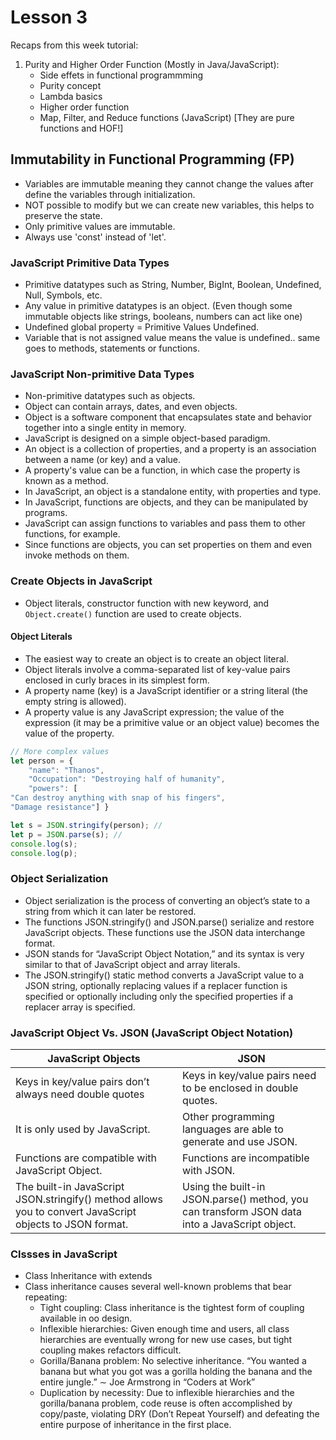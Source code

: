 # Lesson 3

Recaps from this week tutorial:
1. Purity and Higher Order Function (Mostly in Java/JavaScript):
   - Side effets in functional programmming
   - Purity concept
   - Lambda basics
   - Higher order function
   - Map, Filter, and Reduce functions (JavaScript) [They are pure functions and HOF!]
  
## Immutability in Functional Programming (FP)
- Variables are immutable meaning they cannot change the values after define the variables through initialization.
- NOT possible to modify but we can create new variables, this helps to preserve the state.
- Only primitive values are immutable. 
- Always use 'const' instead of 'let'.

### JavaScript Primitive Data Types
- Primitive datatypes such as String, Number, BigInt, Boolean, Undefined, Null, Symbols, etc.
- Any value in primitive datatypes is an object. (Even though some immutable objects like strings, booleans, numbers can act like one)
- Undefined global property = Primitive Values Undefined.
- Variable that is not assigned value means the value is undefined.. same goes to methods, statements or functions.

### JavaScript Non-primitive Data Types
- Non-primitive datatypes such as objects.
- Object can contain arrays, dates, and even objects.
- Object is a software component that encapsulates state and behavior together into a single entity in memory.
- JavaScript is designed on a simple object-based paradigm.
- An object is a collection of properties, and a property is an association between a name (or key) and a value.
-  A property's value can be a function, in which case the property is known as a method.
-  In JavaScript, an object is a standalone entity, with properties and type.
-  In JavaScript, functions are objects, and they can be manipulated by programs.
-  JavaScript can assign functions to variables and pass them to other functions, for example.
-  Since functions are objects, you can set properties on them and even invoke methods on them.

### Create Objects in JavaScript
- Object literals, constructor function with new keyword, and `Object.create()` function are used to create objects.

#### Object Literals
- The easiest way to create an object is to create an object literal.
- Object literals involve a comma-separated list of key-value pairs enclosed in curly braces in its simplest form.
- A property name (key) is a JavaScript identifier or a string literal (the empty string is allowed).
- A property value is any JavaScript expression; the value of the expression (it may be a primitive value or an object value) becomes the value of the property.

```JavaScript
// More complex values
let person = {
    "name": "Thanos",
    "Occupation": "Destroying half of humanity",
    "powers": [
"Can destroy anything with snap of his fingers",
"Damage resistance"] }

let s = JSON.stringify(person); //
let p = JSON.parse(s); //
console.log(s);
console.log(p);
```
### Object Serialization
- Object serialization is the process of converting an object’s state to a string from which it can later be restored.
- The functions JSON.stringify() and JSON.parse() serialize and restore JavaScript objects. These functions use the JSON data interchange format.
- JSON stands for “JavaScript Object Notation,” and its syntax is very similar to that of JavaScript object and array literals.
- The JSON.stringify() static method converts a JavaScript value to a JSON string, optionally replacing values if a replacer function is specified or optionally including only the specified properties if a replacer array is specified.

### JavaScript Object Vs. JSON (JavaScript Object Notation)
| JavaScript Objects | JSON |
|--------------------|------|
| Keys in key/value pairs don’t always need double quotes  | Keys in key/value pairs need to be enclosed in double quotes. |
| It is only used by JavaScript.             | Other programming languages are able to generate and use JSON. |
| Functions are compatible with JavaScript Object.         | Functions are incompatible with JSON. |
| The built-in JavaScript JSON.stringify() method allows you to convert JavaScript objects to JSON format.  | Using the built-in JSON.parse() method, you can transform JSON data into a JavaScript object. |

### Clssses in JavaScript
- Class Inheritance with extends
- Class inheritance causes several well-known problems that bear repeating:
   - Tight coupling: Class inheritance is the tightest form of coupling available in oo design.
   - Inflexible hierarchies: Given enough time and users, all class hierarchies are eventually wrong for new use cases, but tight coupling makes refactors difficult.
   - Gorilla/Banana problem: No selective inheritance. “You wanted a banana but what you got was a gorilla holding the banana and the entire jungle.” ∼ Joe Armstrong in “Coders at Work”
   - Duplication by necessity: Due to inflexible hierarchies and the gorilla/banana problem, code reuse is often accomplished by copy/paste, violating DRY (Don’t Repeat Yourself) and defeating the entire purpose of inheritance in the first place.

